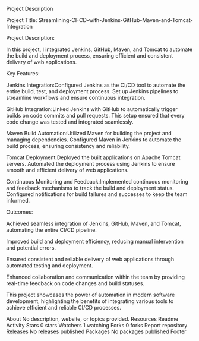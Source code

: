 Project Description

Project Title: Streamlining-CI-CD-with-Jenkins-GitHub-Maven-and-Tomcat-Integration

Project Description:

In this project, I integrated Jenkins, GitHub, Maven, and Tomcat to automate the build and deployment process, ensuring efficient and consistent delivery of web applications.

Key Features:

Jenkins Integration:Configured Jenkins as the CI/CD tool to automate the entire build, test, and deployment process. Set up Jenkins pipelines to streamline workflows and ensure continuous integration.

GitHub Integration:Linked Jenkins with GitHub to automatically trigger builds on code commits and pull requests. This setup ensured that every code change was tested and integrated seamlessly.

Maven Build Automation:Utilized Maven for building the project and managing dependencies. Configured Maven in Jenkins to automate the build process, ensuring consistency and reliability.

Tomcat Deployment:Deployed the built applications on Apache Tomcat servers. Automated the deployment process using Jenkins to ensure smooth and efficient delivery of web applications.

Continuous Monitoring and Feedback:Implemented continuous monitoring and feedback mechanisms to track the build and deployment status. Configured notifications for build failures and successes to keep the team informed.

Outcomes:

Achieved seamless integration of Jenkins, GitHub, Maven, and Tomcat, automating the entire CI/CD pipeline.

Improved build and deployment efficiency, reducing manual intervention and potential errors.

Ensured consistent and reliable delivery of web applications through automated testing and deployment.

Enhanced collaboration and communication within the team by providing real-time feedback on code changes and build statuses.

This project showcases the power of automation in modern software development, highlighting the benefits of integrating various tools to achieve efficient and reliable CI/CD processes.

About
No description, website, or topics provided.
Resources
 Readme
 Activity
Stars
 0 stars
Watchers
 1 watching
Forks
 0 forks
Report repository
Releases
No releases published
Packages
No packages published
Footer

